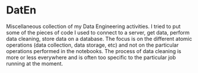# DatEn
Miscellaneous collection of my Data Engineering activities. 
I tried to put some of the pieces of code I used to connect to a server, get data, perform data cleaning, store data on a database.
The focus is on the different atomic operations (data collection, data storage, etc) and not on the particular operations performed in the notebooks. The process of data cleaning is more or less everywhere and is often too specific to the particular job running at the moment.
